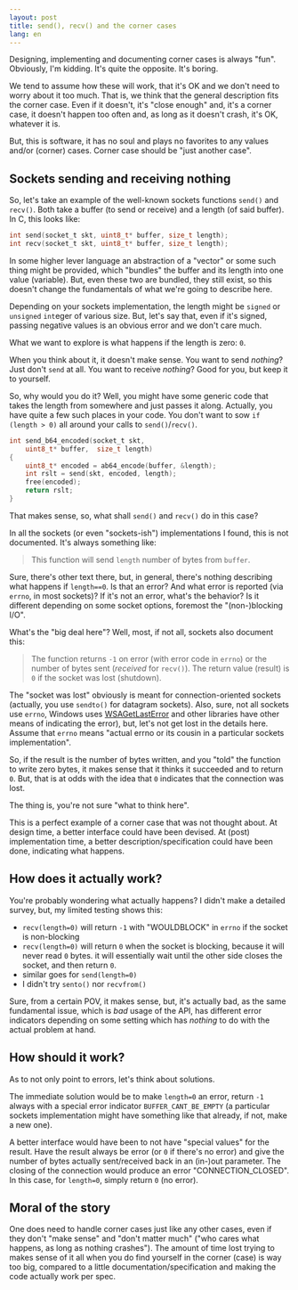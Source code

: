 ```yaml
---
layout: post
title: send(), recv() and the corner cases
lang: en
---
```


Designing, implementing and documenting corner cases is always
"fun". Obviously, I'm kidding.  It's quite the opposite. It's boring.

We tend to assume how these will work, that it's OK and we don't need
to worry about it too much.  That is, we think that the general
description fits the corner case. Even if it doesn't, it's "close
enough" and, it's a corner case, it doesn't happen too often and, as
long as it doesn't crash, it's OK, whatever it is.

But, this is software, it has no soul and plays no favorites to any
values and/or (corner) cases.  Corner case should be "just another
case".

## Sockets sending and receiving nothing

So, let's take an example of the well-known sockets functions `send()`
and `recv()`.  Both take a buffer (to send or receive) and a length
(of said buffer). In C, this looks like:

```c
int send(socket_t skt, uint8_t* buffer, size_t length);
int recv(socket_t skt, uint8_t* buffer, size_t length);

```

In some higher lever language an abstraction of a "vector" or some
such thing might be provided, which "bundles" the buffer and its
length into one value (variable). But, even these two are bundled,
they still exist, so this doesn't change the fundamentals of what
we're going to describe here.

Depending on your sockets implementation, the length might be `signed`
or `unsigned` `int`eger of various size. But, let's say that, even if
it's signed, passing negative values is an obvious error and we don't
care much.

What we want to explore is what happens if the length is zero: `0`.

When you think about it, it doesn't make sense. You want to send
_nothing_? Just don't `send` at all.  You want to receive _nothing_?
Good for you, but keep it to yourself.

So, why would you do it? Well, you might have some generic code that
takes the length from somewhere and just passes it along. Actually,
you have quite a few such places in your code.  You don't want to sow
`if (length > 0)` all around your calls to `send()`/`recv()`.

```c
int send_b64_encoded(socket_t skt, 
    uint8_t* buffer,  size_t length)
{
    uint8_t* encoded = ab64_encode(buffer, &length);
    int rslt = send(skt, encoded, length);
    free(encoded);
    return rslt;
}
```

That makes sense, so, what shall `send()` and `recv()` do in this
case?

In all the sockets (or even "sockets-ish") implementations I found,
this is not documented.  It's always something like:

> This function will send `length` number of bytes from `buffer`.

Sure, there's other text there, but, in general, there's nothing
describing what happens if `length==0`.  Is that an error? And what
error is reported (via `errno`, in most sockets)? If it's not an
error, what's the behavior? Is it different depending on some socket
options, foremost the "(non-)blocking I/O".

What's the "big deal here"? Well, most, if not all, sockets also
document this:

> The function returns `-1` on error (with error code in `errno`) or
> the number of bytes sent (_received_ for `recv()`).  The return
> value (result) is `0` if the socket was lost (shutdown).

The "socket was lost" obviously is meant for connection-oriented
sockets (actually, you use `sendto()` for datagram sockets). Also,
sure, not all sockets use `errno`, Windows uses
[WSAGetLastError](https://msdn.microsoft.com/en-us/library/windows/desktop/ms741580(v=vs.85).aspx)
and other libraries have other means of indicating the error), but,
let's not get lost in the details here. Assume that `errno` means
"actual errno or its cousin in a particular sockets implementation".

So, if the result is the number of bytes written, and you "told" the
function to write zero bytes, it makes sense that it thinks it
succeeded and to return `0`. But, that is at odds with the idea that
`0` indicates that the connection was lost.

The thing is, you're not sure "what to think here".

This is a perfect example of a corner case that was not thought
about. At design time, a better interface could have been devised. At
(post) implementation time, a better description/specification could
have been done, indicating what happens.

## How does it actually work?

You're probably wondering what actually happens? I didn't make a
detailed survey, but, my limited testing shows this:

* `recv(length=0)` will return `-1` with "WOULDBLOCK" in `errno` if the socket is non-blocking
* `recv(length=0)` will return `0` when the socket is blocking, because it will never read `0` bytes.
  it will essentially wait until the other side closes the socket, and then return `0`.
* similar goes for `send(length=0)`
* I didn't try `sento()` nor `recvfrom()`

Sure, from a certain POV, it makes sense, but, it's actually bad, as
the same fundamental issue, which is _bad_ usage of the API, has
different error indicators depending on some setting which has
_nothing_ to do with the actual problem at hand.

## How should it work?

As to not only point to errors, let's think about solutions.

The immediate solution would be to make `length=0` an error, return
`-1` always with a special error indicator `BUFFER_CANT_BE_EMPTY` (a
particular sockets implementation might have something like that
already, if not, make a new one).

A better interface would have been to not have "special values" for
the result. Have the result always be error (or `0` if there's no
error) and give the number of bytes actually sent/received back in an
(in-)out parameter. The closing of the connection would produce an
error "CONNECTION_CLOSED". In this case, for `length=0`, simply return
`0` (no error).

## Moral of the story

One does need to handle corner cases just like any other cases, even
if they don't "make sense" and "don't matter much" ("who cares what
happens, as long as nothing crashes"). The amount of time lost trying
to makes sense of it all when you do find yourself in the corner
(case) is way too big, compared to a little
documentation/specification and making the code actually work per
spec.
